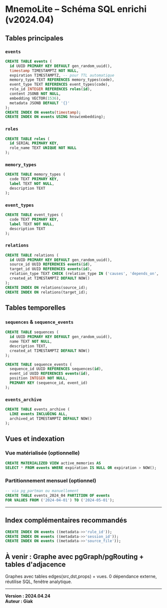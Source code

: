 # MnemoLite – Schéma SQL enrichi (v2024.04)

## Tables principales

### `events`
```sql
CREATE TABLE events (
  id UUID PRIMARY KEY DEFAULT gen_random_uuid(),
  timestamp TIMESTAMPTZ NOT NULL,
  expiration TIMESTAMPTZ, -- pour TTL automatique
  memory_type TEXT REFERENCES memory_types(code),
  event_type TEXT REFERENCES event_types(code),
  role_id INTEGER REFERENCES roles(id),
  content JSONB NOT NULL,
  embedding VECTOR(1536),
  metadata JSONB DEFAULT '{}'
);
CREATE INDEX ON events(timestamp);
CREATE INDEX ON events USING hnsw(embedding);
```

### `roles`
```sql
CREATE TABLE roles (
  id SERIAL PRIMARY KEY,
  role_name TEXT UNIQUE NOT NULL
);
```

### `memory_types`
```sql
CREATE TABLE memory_types (
  code TEXT PRIMARY KEY,
  label TEXT NOT NULL,
  description TEXT
);
```

### `event_types`
```sql
CREATE TABLE event_types (
  code TEXT PRIMARY KEY,
  label TEXT NOT NULL,
  description TEXT
);
```

### `relations`
```sql
CREATE TABLE relations (
  id UUID PRIMARY KEY DEFAULT gen_random_uuid(),
  source_id UUID REFERENCES events(id),
  target_id UUID REFERENCES events(id),
  relation_type TEXT CHECK (relation_type IN ('causes', 'depends_on', 'relates_to')),
  created_at TIMESTAMPTZ DEFAULT NOW()
);
CREATE INDEX ON relations(source_id);
CREATE INDEX ON relations(target_id);
```

## Tables temporelles

### `sequences` & `sequence_events`
```sql
CREATE TABLE sequences (
  id UUID PRIMARY KEY DEFAULT gen_random_uuid(),
  name TEXT NOT NULL,
  description TEXT,
  created_at TIMESTAMPTZ DEFAULT NOW()
);

CREATE TABLE sequence_events (
  sequence_id UUID REFERENCES sequences(id),
  event_id UUID REFERENCES events(id),
  position INTEGER NOT NULL,
  PRIMARY KEY (sequence_id, event_id)
);
```

### `events_archive`
```sql
CREATE TABLE events_archive (
  LIKE events INCLUDING ALL,
  archived_at TIMESTAMPTZ DEFAULT NOW()
);
```

## Vues et indexation

### Vue matérialisée (optionnelle)
```sql
CREATE MATERIALIZED VIEW active_memories AS
SELECT * FROM events WHERE expiration IS NULL OR expiration > NOW();
```

### Partitionnement mensuel (optionnel)
```sql
-- via pg_partman ou manuellement
CREATE TABLE events_2024_04 PARTITION OF events
FOR VALUES FROM ('2024-04-01') TO ('2024-05-01');
```

---

## Index complémentaires recommandés
```sql
CREATE INDEX ON events ((metadata->>'rule_id'));
CREATE INDEX ON events ((metadata->>'session_id'));
CREATE INDEX ON events ((metadata->>'source_file'));
```

## À venir : Graphe avec pgGraph/pgRouting + tables d'adjacence
Graphes avec tables edges(src,dst,props) + vues. 0 dépendance externe, réutilise SQL, fenêtre analytique.

---

**Version : 2024.04.24  
Auteur : Giak**